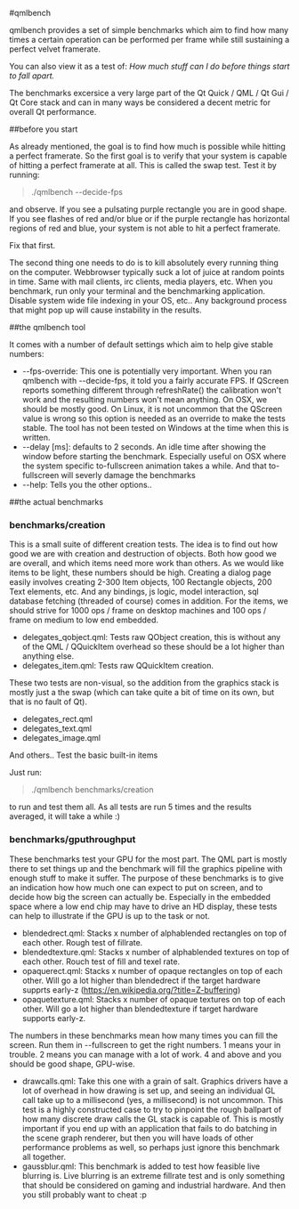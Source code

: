 #qmlbench

qmlbench provides a set of simple benchmarks which aim to find how many times a certain operation can be performed per frame while still sustaining a perfect velvet framerate.

You can also view it as a test of: *How much stuff can I do before things start to fall apart.*

The benchmarks excersice a very large part of the Qt Quick / QML / Qt Gui / Qt Core stack and can in many ways be considered a decent metric for overall Qt performance.

##before you start

As already mentioned, the goal is to find how much is possible while hitting a perfect framerate. So the first goal is to verify that your system is capable of hitting a perfect framerate at all. This is called the swap test. Test it by running:

> ./qmlbench --decide-fps

and observe. If you see a pulsating purple rectangle you are in good shape. If you see flashes of red and/or blue or if the purple rectangle has horizontal regions of red and blue, your system is not able to hit a perfect framerate. 

Fix that first.

The second thing one needs to do is to kill absolutely every running thing on the computer. Webbrowser typically suck a lot of juice at random points in time. Same with mail clients, irc clients, media players, etc. When you benchmark, run only your terminal and the benchmarking application. Disable system wide file indexing in your OS, etc.. Any background process that might pop up will cause instability in the results. 

##the qmlbench tool

It comes with a number of default settings which aim to help give stable numbers:

- --fps-override: This one is potentially very important. When you ran qmlbench with --decide-fps, it told you a fairly accurate FPS. If QScreen reports something different through refreshRate() the calibration won't work and the resulting numbers won't mean anything. On OSX, we should be mostly good. On Linux, it is not uncommon that the QScreen value is wrong so this option is needed as an override to make the tests stable. The tool has not been tested on Windows at the time when this is written.
- --delay [ms]: defaults to 2 seconds. An idle time after showing the window before starting the benchmark. Especially useful on OSX where the system specific to-fullscreen animation takes a while. And that to-fullscreen will severly damage the benchmarks
- --help: Tells you the other options..

##the actual benchmarks

### benchmarks/creation

This is a small suite of different creation tests. The idea is to find out how good we are with creation and destruction of objects. Both how good we are overall, and which items need more work than others. As we would like items to be light, these numbers should be high. Creating a dialog page easily involves creating 2-300 Item objects, 100 Rectangle objects, 200 Text elements, etc. And any bindings, js logic, model interaction, sql database fetching (threaded of course) comes in addition. For the items, we should strive for 1000 ops / frame on desktop machines and 100 ops / frame on medium to low end embedded. 

- delegates_qobject.qml: Tests raw QObject creation, this is without any of the QML / QQuickItem overhead so these should be a lot higher than anything else.
- delegates_item.qml: Tests raw QQuickItem creation. 

These two tests are non-visual, so the addition from the graphics stack is mostly just a the swap (which can take quite a bit of time on its own, but that is no fault of Qt).

- delegates_rect.qml
- delegates_text.qml
- delegates_image.qml

And others.. Test the basic built-in items

Just run:

> ./qmlbench benchmarks/creation

to run and test them all. As all tests are run 5 times and the results averaged, it will take a while :)


### benchmarks/gputhroughput

These benchmarks test your GPU for the most part. The QML part is mostly there to set things up and the benchmark will fill the graphics pipeline with enough stuff to make it suffer. The purpose of these benchmarks is to give an indication how how much one can expect to put on screen, and to decide how big the screen can actually be. Especially in the embedded space where a low end chip may have to drive an HD display, these tests can help to illustrate if the GPU is up to the task or not.

- blendedrect.qml: Stacks x number of alphablended rectangles on top of each other. Rough test of fillrate. 
- blendedtexture.qml: Stacks x number of alphablended textures on top of each other. Rouch test of fill and texel rate.  
- opaquerect.qml: Stacks x number of opaque rectangles on top of each other. Will go a lot higher than blendedrect if the target hardware supprts early-z (https://en.wikipedia.org/?title=Z-buffering)
- opaquetexture.qml: Stacks x number of opaque textures on top of each other. Will go a lot higher than blendedtexture if target hardware supports early-z.

The numbers in these benchmarks mean how many times you can fill the screen. Run them in --fullscreen to get the right numbers. 1 means your in trouble. 2 means you can manage with a lot of work. 4 and above and you should be good shape, GPU-wise.

- drawcalls.qml: Take this one with a grain of salt. Graphics drivers have a lot of overhead in how drawing is set up, and seeing an individual GL call take up to a millisecond (yes, a millisecond) is not uncommon. This test is a highly constructed case to try to pinpoint the rough ballpart of how many discrete draw calls the GL stack is capable of. This is mostly important if you end up with an application that fails to do batching in the scene graph renderer, but then you will have loads of other performance problems as well, so perhaps just ignore this benchmark all together. 
- gaussblur.qml: This benchmark is added to test how feasible live blurring is. Live blurring is an extreme fillrate test and is only something that should be considered on gaming and industrial hardware. And then you still probably want to cheat :p
